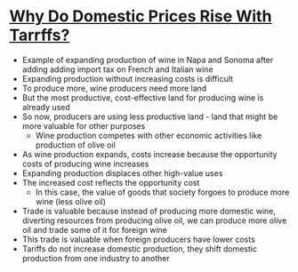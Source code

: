 # [Why Do Domestic Prices Rise With Tarrffs?](https://marginalrevolution.com/marginalrevolution/2025/04/why-do-domestic-prices-rise-with-tarriffs.html)

* Example of expanding production of wine in Napa and Sonoma after adding adding import tax on French and Italian wine
* Expanding production without increasing costs is difficult
* To produce more, wine producers need more land
* But the most productive, cost-effective land for producing wine is already used
* So now, producers are using less productive land - land that might be more valuable for other purposes
  * Wine production competes with other economic activities like production of olive oil
* As wine production expands, costs increase because the opportunity costs of producing wine increases
* Expanding production displaces other high-value uses
* The increased cost reflects the opportunity cost
  * In this case, the value of goods that society forgoes to produce more wine (less olive oil)
* Trade is valuable because instead of producing more domestic wine, diverting resources from producing olive oil, we can produce more olive oil and trade some of it for foreign wine
* This trade is valuable when foreign producers have lower costs
* Tariffs do not increase domestic production, they shift domestic production from one industry to another
